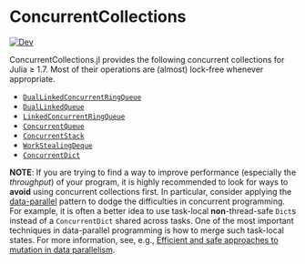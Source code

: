 # ConcurrentCollections

[![Dev](https://img.shields.io/badge/docs-dev-blue.svg)](https://juliaconcurrent.github.io/ConcurrentCollections.jl/dev/)

ConcurrentCollections.jl provides the following concurrent collections for Julia
≥ 1.7. Most of their operations are (almost) lock-free whenever appropriate.

* [`DualLinkedConcurrentRingQueue`](https://juliaconcurrent.github.io/ConcurrentCollections.jl/dev/#ConcurrentCollections.DualLinkedConcurrentRingQueue)
* [`DualLinkedQueue`](https://juliaconcurrent.github.io/ConcurrentCollections.jl/dev/#ConcurrentCollections.DualLinkedQueue)
* [`LinkedConcurrentRingQueue`](https://juliaconcurrent.github.io/ConcurrentCollections.jl/dev/#ConcurrentCollections.LinkedConcurrentRingQueue)
* [`ConcurrentQueue`](https://juliaconcurrent.github.io/ConcurrentCollections.jl/dev/#ConcurrentCollections.ConcurrentQueue)
* [`ConcurrentStack`](https://juliaconcurrent.github.io/ConcurrentCollections.jl/dev/#ConcurrentCollections.ConcurrentStack)
* [`WorkStealingDeque`](https://juliaconcurrent.github.io/ConcurrentCollections.jl/dev/#ConcurrentCollections.WorkStealingDeque)
* [`ConcurrentDict`](https://juliaconcurrent.github.io/ConcurrentCollections.jl/dev/#ConcurrentCollections.ConcurrentDict)

**NOTE**: If you are trying to find a way to improve performance (especially
the *throughput*) of your program, it is highly recommended to look for ways to
**avoid** using concurrent collections first.  In particular, consider applying
the [data-parallel](https://juliafolds.github.io/data-parallelism/) pattern to
dodge the difficulties in concurrent programming.  For example, it is often a
better idea to use task-local **non**-thread-safe `Dict`s instead of a
`ConcurrentDict` shared across tasks.  One of the most important techniques in
data-parallel programming is how to merge such task-local states.  For more
information, see, e.g., [Efficient and safe approaches to mutation in data
parallelism](https://juliafolds.github.io/data-parallelism/tutorials/mutations/).
